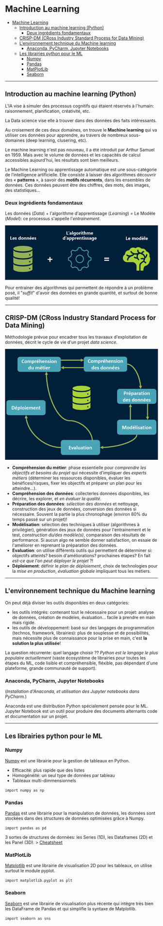 # Machine Learning

- [Machine Learning](#machine-learning)
  - [Introduction au machine learning (Python)](#introduction-au-machine-learning-python)
    - [Deux ingrédients fondamentaux](#deux-ingrédients-fondamentaux)
  - [CRISP-DM (CRoss Industry Standard Process for Data Mining)](#crisp-dm-cross-industry-standard-process-for-data-mining)
  - [L'environnement technique du Machine learning](#lenvironnement-technique-du-machine-learning)
    - [Anaconda, PyCharm, Jupyter Notebooks](#anaconda-pycharm-jupyter-notebooks)
  - [Les librairies python pour le ML](#les-librairies-python-pour-le-ml)
    - [Numpy](#numpy)
    - [Pandas](#pandas)
    - [MatPlotLib](#matplotlib)
    - [Seaborn](#seaborn)

---

## Introduction au machine learning (Python)

L'IA vise à simuler des processus cognitifs qui étaient réservés à l'humain: raisonnement, planification, créativité, etc.

La Data science vise elle à trouver dans des données des faits intéressants.

Au croisement de ces deux domaines, on trouve le **Machine learning** qui va utiliser ces données pour apprendre, au travers de nombreux sous-domaines (deep learning, clusering, etc).

Le machine learning n'est pas nouveau, il a été introduit par Arthur Samuel en 1959. Mais avec le volume de données et les capacités de calcul accessibles aujourd'hui, les résultats sont bien meilleurs.

Le Machine Learning ou apprentissage automatique est une sous-catégorie de l’intelligence artificielle. Elle consiste à laisser des algorithmes découvrir des « **patterns** », à savoir des **motifs récurrents**, dans les ensembles de données. Ces données peuvent être des chiffres, des mots, des images, des statistiques…

### Deux ingrédients fondamentaux

Les données (*Data*) + l'algorithme d'apprentissage (*Learning*) = Le Modèle (*Model*): ce processus s'appelle l'*entrainement*.

![intro](/img/machine_learning-intro.png)

Pour entrainer des algorithmes qui permettent de répondre à un problème posé, il "*suffit*" d'avoir des données en grande quantité, et surtout de bonne qualité!

---

## CRISP-DM (CRoss Industry Standard Process for Data Mining)

Méthodologie prévue pour encadrer tous les travaaux d'exploitation de données, décrit le cycle de vie d'un projet *data science*.

![intro2](/img/machine_learning-intro2.png)

- **Compréhension du métier**: phase essentielle pour *comprendre les objectifs et besoins du projet* qui nécessite d'impliquer des *experts métiers* (déterminer les ressources disponibles, évaluer les bénéfices/risques, fixer les objectifs et préparer un plan pour les atteindre...).
- **Compréhension des données**: collecterles données disponibles, les décrire, les explorer, et *en évaluer la qualité*.
- **Préparation des données**: *sélection des données* et nettoyage, construction des jeux de données, conversion des données si nécessaire. Souvent la partie la plus chronophage (environ 80% du temps passé sur un projet)!
- **Modélisation**: sélection des techniques à utiliser (algorithmes à privilégier), génération des jeux de données pour l'entrainement et le test, *construction du/des modèle(s)*, comparaison des résultats de performance. Si aucun algo ne semble donner satisfaction, on essaie de l'améliorer en reprenant la préparation des données.
- **Evaluation**: on utilise différents outils qui permettent de déterminer si: objectifs atteints? besoin d'améliorations? prochaines étapes? En fait *est-ce que l'on peut déployer le projet* ?!
- **Déploiement**: définir le *plan de déploiement*, choix de technologies pour la *mise en production*, *évaluation globale* impliquant tous les métiers.

---

## L'environnement technique du Machine learning

On peut déjà diviser les outils disponibles en deux catégories:

- les outils intégrés: contenant tout le nécessaire pour un projet: analyse de données, création de modèles, évaluation... facile à prendre en main mais rigide.
- les outils de développement: basé sur des langages de programmation (technos, framework, librairies): plus de souplesse et de possibilités, mais nécessite plus de connaissance pour la prise en main, c'est **la solution la plus utilisée**!

La question récurrente: quel langage choisir ?? *Python est le langage le plus populaire actuellement* (vaste écosystème de librairies pour toutes les étapes du ML, code lisible et compréhensible, fléxible, pas dépendant d'une plateforme, grande communauté de support).

### Anaconda, PyCharm, Jupyter Notebooks

(*Installation d'Anaconda, et utilisation des Jupyter notebooks dans PyCharm.*)

Anaconda est une distribution Python spécialement pensée pour le ML. Jupyter Notebook est un outil pour produire des documents alternants code et documentation sur un projet.

---

## Les librairies python pour le ML

### Numpy

[Numpy](https://numpy.org/doc/) est une librairie pour la gestion de tableaux en Python.

- Efficacité: plus rapide que des listes
- Homogénéité: un seul type de données par tableau
- Tableaux multi-dimmensionnels

`import numpy as np`

### Pandas

[Pandas](https://pandas.pydata.org/) est une librairie pour la manipulation de données, les données sont stockées dans des structures de données optimisées grâce à Numpy.

`import pandas as pd`

3 sortes de structures de données: les Series (1D), les Dataframes (2D) et les Panel (3D). > [Cheatsheet](https://pandas.pydata.org/Pandas_Cheat_Sheet.pdf)

### MatPlotLib

[Matplotlib](https://matplotlib.org/) est une librairie de visualisation 2D pour les tableaux, on utilise surtout le module pyplot.

`import matplotlib.pyplot as plt`

### Seaborn

[Seaborn](https://seaborn.pydata.org/) est une librairie de visualisation plus récente qui intègre très bien les DataFrame de Pandas et qui simplifie la syntaxe de Matplotlib.

`import seaborn as sns`
